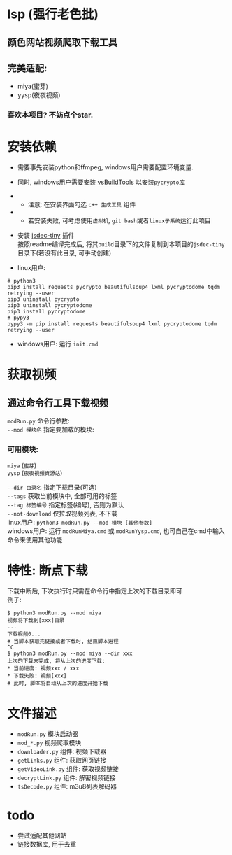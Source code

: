 # lsp (强行老色批)
## 颜色网站视频爬取下载工具
## 完美适配:
+ miya(蜜芽)
+ yysp(夜夜视频)

### 喜欢本项目? 不妨点个star.

# 安装依赖
+ 需要事先安装python和ffmpeg, windows用户需要配置环境变量.
+ 同时, windows用户需要安装 [vsBuildTools](https://visualstudio.microsoft.com/zh-hans/thank-you-downloading-visual-studio/?sku=Community&rel=15#) 以安装`pycrypto`库  
+ + 注意: 在安装界面勾选 `c++ 生成工具` 组件
+ + 若安装失败, 可考虑使用`虚拟机`, `git bash`或者`linux子系统`运行此项目

+ 安装 [jsdec-tiny](https://github.com/sb-child/jsdec-tiny) 插件  
  按照readme编译完成后, 将其`build`目录下的文件复制到本项目的`jsdec-tiny`目录下(若没有此目录, 可手动创建)

+ linux用户:
```shell
# python3
pip3 install requests pycrypto beautifulsoup4 lxml pycryptodome tqdm retrying --user
pip3 uninstall pycrypto
pip3 uninstall pycryptodome
pip3 install pycryptodome
# pypy3
pypy3 -m pip install requests beautifulsoup4 lxml pycryptodome tqdm retrying --user
```
+ windows用户: 运行 `init.cmd`

# 获取视频
## 通过命令行工具下载视频
`modRun.py` 命令行参数:  
`--mod 模块名` 指定要加载的模块:  
### 可用模块:
`miya` \(`蜜芽`\)  
`yysp` \(`夜夜視頻資源站`\)  
  
`--dir 目录名` 指定下载目录(可选)  
`--tags` 获取当前模块中, 全部可用的标签  
`--tag 标签编号` 指定标签(编号), 否则为默认  
`--not-download` 仅拉取视频列表, 不下载  
linux用户: `python3 modRun.py --mod 模块 [其他参数]`  
windows用户: 运行 `modRunMiya.cmd` 或 `modRunYysp.cmd`, 也可自己在cmd中输入命令来使用其他功能

# 特性: 断点下载
下载中断后, 下次执行时只需在命令行中指定上次的下载目录即可  
例子:  
```
$ python3 modRun.py --mod miya
视频将下载到[xxx]目录
...
下载视频0...
# 当脚本获取完链接或者下载时, 结束脚本进程
^C
$ python3 modRun.py --mod miya --dir xxx
上次的下载未完成, 将从上次的进度下载:
* 当前进度: 视频xxx / xxx
* 下载失败: 视频[xxx]
# 此时, 脚本将自动从上次的进度开始下载
```

# 文件描述
+ `modRun.py` 模块启动器
+ `mod_*.py` 视频爬取模块
+ `downloader.py`  组件: 视频下载器
+ `getLinks.py` 组件: 获取网页链接
+ `getVideoLink.py` 组件: 获取视频链接
+ `decryptLink.py` 组件: 解密视频链接
+ `tsDecode.py` 组件: m3u8列表解码器

# todo
+ 尝试适配其他网站  
+ 链接数据库, 用于去重
